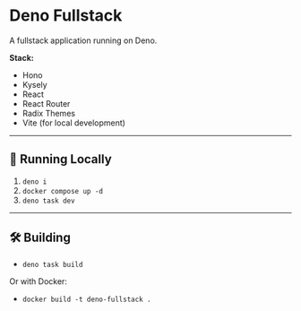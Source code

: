 # Deno Fullstack

A fullstack application running on Deno.

**Stack:**

- Hono
- Kysely
- React
- React Router
- Radix Themes
- Vite (for local development)

---

## 🚀 Running Locally

1. `deno i`
2. `docker compose up -d`
3. `deno task dev`

---

## 🛠️ Building

- `deno task build`

Or with Docker:

- `docker build -t deno-fullstack .`
